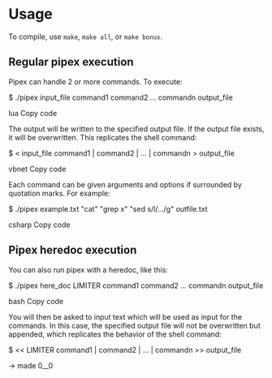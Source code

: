 
# Usage

To compile, use `make`, `make all`, or `make bonus`.

## Regular pipex execution

Pipex can handle 2 or more commands. To execute:

$ ./pipex input_file command1 command2 ... commandn output_file

lua
Copy code

The output will be written to the specified output file. If the output file exists, it will be overwritten. This replicates the shell command:

$ < input_file command1 | command2 | ... | commandn > output_file

vbnet
Copy code

Each command can be given arguments and options if surrounded by quotation marks. For example:

$ ./pipex example.txt "cat" "grep x" "sed s/l/.../g" outfile.txt

csharp
Copy code

## Pipex heredoc execution

You can also run pipex with a heredoc, like this:

$ ./pipex here_doc LIMITER command1 command2 ... commandn output_file

bash
Copy code

You will then be asked to input text which will be used as input for the commands. In this case, the specified output file will not be overwritten but appended, which replicates the behavior of the shell command:

$ << LIMITER command1 | command2 | ... | commandn >> output_file

-> made 0__0